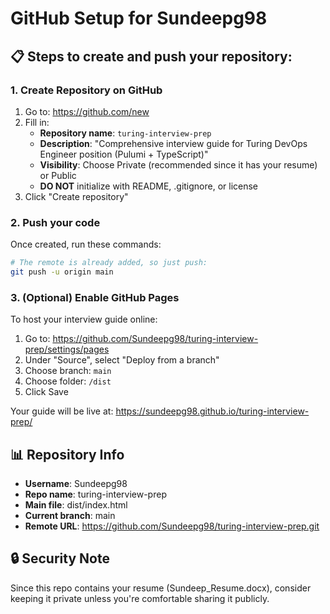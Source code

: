 # GitHub Setup for Sundeepg98

## 📋 Steps to create and push your repository:

### 1. Create Repository on GitHub
1. Go to: https://github.com/new
2. Fill in:
   - **Repository name**: `turing-interview-prep`
   - **Description**: "Comprehensive interview guide for Turing DevOps Engineer position (Pulumi + TypeScript)"
   - **Visibility**: Choose Private (recommended since it has your resume) or Public
   - **DO NOT** initialize with README, .gitignore, or license
3. Click "Create repository"

### 2. Push your code
Once created, run these commands:

```bash
# The remote is already added, so just push:
git push -u origin main
```

### 3. (Optional) Enable GitHub Pages
To host your interview guide online:
1. Go to: https://github.com/Sundeepg98/turing-interview-prep/settings/pages
2. Under "Source", select "Deploy from a branch"
3. Choose branch: `main`
4. Choose folder: `/dist`
5. Click Save

Your guide will be live at: https://sundeepg98.github.io/turing-interview-prep/

## 📊 Repository Info
- **Username**: Sundeepg98
- **Repo name**: turing-interview-prep
- **Main file**: dist/index.html
- **Current branch**: main
- **Remote URL**: https://github.com/Sundeepg98/turing-interview-prep.git

## 🔒 Security Note
Since this repo contains your resume (Sundeep_Resume.docx), consider keeping it private unless you're comfortable sharing it publicly.